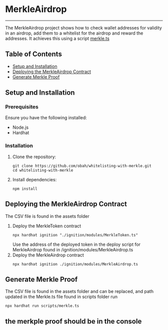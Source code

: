 # MerkleAirdrop

---

The MerkleAirdrop project shows how to check wallet addresses for validity in an airdrop, add them to a whitelist for the airdrop and reward the addresses. It achieves this using a script [merkle.ts](https://github.com/obah/whitelisting-with-merkle/blob/main/scripts/merkle.ts)

## Table of Contents

- [Setup and Installation](#setup-and-installation)
- [Deploying the MerkleAirdrop Contract](#deploying-the-merkleairdrop-contract)
- [Generate Merkle Proof](#generate-merkle-proof)

## Setup and Installation

### Prerequisites

Ensure you have the following installed:

- Node.js
- Hardhat

### Installation

1. Clone the repository:

   ```
   git clone https://github.com/obah/whitelisting-with-merkle.git
   cd whitelisting-with-merkle
   ```

2. Install dependencies:
   ```
   npm install
   ```

## Deploying the MerkleAirdrop Contract

The CSV file is found in the assets folder

1. Deploy the MerkleToken contract
   ```
   npx hardhat ignition "./ignition/modules/MerkleToken.ts"
   ```
   Use the address of the deployed token in the deploy script for MerkleAirdrop found in /ignition/modules/MerkleAirdrop.ts
2. Deploy the MerkleAirdrop contract
   ```
   npx hardhat ignition ./ignition/modules/MerkleAirdrop.ts
   ```

## Generate Merkle Proof

The CSV file is found in the assets folder and can be replaced, and path updated in the Merkle.ts file found in scripts folder
run

```
npx hardhat run scripts/merkle.ts
```

## the merkple proof should be in the console
